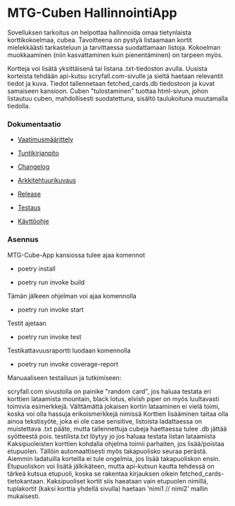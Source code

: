 # MTG-Cuben HallinnointiApp

Sovelluksen tarkoitus on helpottaa hallinnoida omaa tietynlaista korttikokoelmaa, cubea. Tavoitteena on pystyä listaamaan kortit mielekkäästi tarkasteluun ja tarvittaessa suodattamaan listoja. Kokoelman muokkaaminen (niin kasvattaminen kuin pienentäminen) on tarpeen myös.

Kortteja voi lisätä yksittäisenä tai listana .txt-tiedoston avulla. Uusista korteista tehdään api-kutsu scryfall.com-sivulle ja sieltä haetaan relevantit tiedot ja kuva. Tiedot tallennetaan fetched_cards.db tiedostoon ja kuvat samaiseen kansioon. Cuben "tulostaminen" tuottaa html-sivun, johon listautuu cuben, mahdollisesti suodatettuna, sisältö taulukoituna muutamalla tiedolla.

### Dokumentaatio

 - [Vaatimusmäärittely](https://github.com/EeroAnt/ot-harjoitusty-/blob/main/MTG-Cube-App/dokumentaatio/vaatimusmaarittely.md)

 - [Tuntikirjanpito](https://github.com/EeroAnt/ot-harjoitusty-/blob/main/MTG-Cube-App/dokumentaatio/tuntikirjanpito.md)

 - [Changelog](https://github.com/EeroAnt/ot-harjoitusty-/blob/main/MTG-Cube-App/dokumentaatio/changelog.md)

 - [Arkkitehtuurikuvaus](https://github.com/EeroAnt/ot-harjoitusty-/blob/main/MTG-Cube-App/dokumentaatio/arkkitehtuuri.md)

 - [Release](https://github.com/EeroAnt/ot-harjoitusty-/releases/tag/viikko5)

 - [Testaus](https://github.com/EeroAnt/ot-harjoitusty-/blob/main/MTG-Cube-App/dokumentaatio/Testaus.md)

 - [Käyttöohje](https://github.com/EeroAnt/ot-harjoitusty-/blob/main/MTG-Cube-App/dokumentaatio/kayttoohje.md)

### Asennus

MTG-Cube-App kansiossa tulee ajaa komennot

 - poetry install

 - poetry run invoke build

Tämän jälkeen ohjelman voi ajaa komennolla

 - poetry run invoke start

Testit ajetaan

 - poetry run invoke test

Testikattavuusraportti luodaan komennolla

 - poetry run invoke coverage-report


Manuaaliseen testailuun ja tutkimiseen:

scryfall.com sivustolla on painike "random card", jos haluaa testata eri korttien lataamista
mountain, black lotus, elvish piper on myös luultavasti toimivia esimerkkejä. Välttämättä jokaisen kortin lataaminen ei vielä toimi, koska voi olla hassuja erikoismerkkejä nimissä
Korttien lisääminen taitaa olla ainoa tekstisyöte, joka ei ole case sensitive, listoista ladattaessa on muistettava .txt pääte, mutta tallennettuja cubeja haettaessa tulee .db jättää syötteestä pois.
testilista.txt löytyy jo jos haluaa testata listan lataamista
Kaksipuoleisten korttien kohdalla ohjelma toimii parhaiten, jos lisää/poistaa etupuolen. Tällöin automaattisesti myös takapuolisko seuraa perästä. Aiemmin ladatuilla korteilla ei tule ongelmia, jos lisää takapuoliskon ensin. Etupuoliskon voi lisätä jälkikäteen, mutta api-kutsun kautta tehdessä on tärkeä kutsua etupuoli, koska se rakentaa kirjauksen oikein fetched_cards-tietokantaan.
Kaksipuoliset kortit siis haeataan vain etupuolen nimillä, tuplakortit (kaksi korttia yhdellä sivulla) haetaan 'nimi1 // nimi2' mallin mukaisesti.
